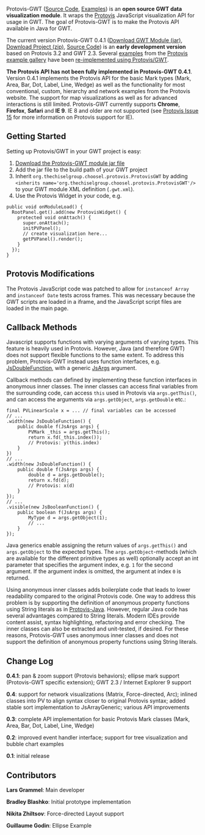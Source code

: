 Protovis-GWT ([Source Code](http://code.google.com/p/choosel/source/browse/trunk/org.thechiselgroup.choosel.protovis/), [Examples](http://web.uvic.ca/~lgrammel/blog/protovis-gwt/index.html)) is an **open source GWT data visualization module**. It wraps the [Protovis](http://vis.stanford.edu/protovis/) JavaScript visualization API for usage in GWT. The goal of Protovis-GWT is to make the Protovis API available in Java for GWT.

The current version Protovis-GWT 0.4.1 ([Download GWT Module (jar)](http://choosel.googlecode.com/files/ProtovisGWT-0.4.1.jar), [Download Project (zip)](http://choosel.googlecode.com/files/ProtovisGWT-0.4.1-project.zip), [Source Code](http://code.google.com/p/choosel/source/browse/#svn%2Ftags%2Fprotovis-gwt%2F0.4.1%2Forg.thechiselgroup.choosel.protovis)) is an **early development version** based on Protovis 3.2 and GWT 2.3. Several [examples](http://web.uvic.ca/~lgrammel/blog/protovis-gwt/index.html) from the [Protovis example gallery](http://vis.stanford.edu/protovis/ex/) have been [re-implemented using Protovis/GWT](http://web.uvic.ca/~lgrammel/blog/protovis-gwt/index.html).

**The Protovis API has not been fully implemented in Protovis-GWT 0.4.1**. Version 0.4.1 implements the Protovis API for the basic Mark types (Mark, Area, Bar, Dot, Label, Line, Wedge) as well as the functionality for most conventional, custom, hierarchy and network examples from the Protovis website. The support for map visualizations as well as for advanced interactions is still limited. Protovis-GWT currently supports **Chrome**, **Firefox**, **Safari** and **IE 9**. IE 8 and older are not supported (see [Protovis Issue 15](http://code.google.com/p/protovis-js/issues/detail?id=15) for more information on Protovis support for IE).

## Getting Started ##

Setting up Protovis/GWT in your GWT project is easy:

  1. [Download the Protovis-GWT module jar file](http://choosel.googlecode.com/files/ProtovisGWT-0.4.1.jar)
  1. Add the jar file to the build path of your GWT project
  1. Inherit `org.thechiselgroup.choosel.protovis.ProtovisGWT` by adding `<inherits name='org.thechiselgroup.choosel.protovis.ProtovisGWT'/>` to your GWT module XML definition (`.gwt.xml`).
  1. Use the Protovis Widget in your code, e.g.
```
public void onModuleLoad() {
  RootPanel.get().add(new ProtovisWidget() {
    protected void onAttach() {
      super.onAttach();
      initPVPanel();
      // create visualization here...
      getPVPanel().render();
    }
  });
}
```

## Protovis Modifications ##
The Protovis JavaScript code was patched to allow for `instanceof Array` and `instanceof Date` tests across frames. This was necessary because the GWT scripts are loaded in a iframe, and the JavaScript script files are loaded in the main page.

## Callback Methods ##
Javascript supports functions with varying arguments of varying types. This feature is heavily used in Protovis. However, Java (and therefore GWT) does not support flexible functions to the same extent. To address this problem, Protovis-GWT instead uses function interfaces, e.g. [JsDoubleFunction](http://code.google.com/p/choosel/source/browse/trunk/org.thechiselgroup.choosel.protovis/src/org/thechiselgroup/choosel/protovis/client/jsutil/JsDoubleFunction.java), with a generic [JsArgs](http://code.google.com/p/choosel/source/browse/trunk/org.thechiselgroup.choosel.protovis/src/org/thechiselgroup/choosel/protovis/client/jsutil/JsArgs.java) argument.

Callback methods can defined by implementing these function interfaces in anonymous inner classes. The inner classes can access final variables from the surrounding code, can access `this` used in Protovis via `args.getThis()`, and can access the arguments via `args.getObject`, `args.getDouble` etc.:
```
final PVLinearScale x = ... // final variables can be accessed
// ...
.width(new JsDoubleFunction() {
    public double f(JsArgs args) {
        PVMark _this = args.getThis();
        return x.fd(_this.index());
        // Protovis: y(this.index)
    }
})
// ...
.width(new JsDoubleFunction() {
    public double f(JsArgs args) {
        double d = args.getDouble(); 
        return x.fd(d);
        // Protovis: x(d)
    }
});
// ...
.visible(new JsBooleanFunction() {
    public boolean f(JsArgs args) {
        MyType d = args.getObject(1);
        // ...
    }
});
```
Java generics enable assigning the return values of `args.getThis()` and `args.getObject` to the expected types. The `args.getObject`-methods (which are available for the different primitive types as well) optionally accept an int parameter that specifies the argument index, e.g. `1` for the second argument. If the argument index is omitted, the argument at index `0` is returned.

Using anonymous inner classes adds boilerplate code that leads to lower readability compared to the original Protovis code. One way to address this problem is by supporting the definition of anonymous property functions using String literals as in [Protovis-Java](http://vis.stanford.edu/files/2010-Protovis-InfoVis.pdf). However, regular Java code has several advantages compared to String literals. Modern IDEs provide content assist, syntax highlighting, refactoring and error checking. The inner classes can also be extracted and unit-tested, if desired. For these reasons, Protovis-GWT uses anonymous inner classes and does not support the definition of anonymous property functions using String literals.

## Change Log ##
**0.4.1**: pan & zoom support (Protovis behaviors); ellipse mark support (Protovis-GWT specific extension); GWT 2.3 / Internet Explorer 9 support

**0.4**: support for network visualizations (Matrix, Force-directed, Arc); inlined classes into PV to align syntax closer to original Protovis syntax; added stable sort implementation to JsArrayGeneric; various API improvements

**0.3**: complete API implementation for basic Protovis Mark classes (Mark, Area, Bar, Dot, Label, Line, Wedge)

**0.2**: improved event handler interface; support for tree visualization and bubble chart examples

**0.1**: initial release

## Contributors ##
**Lars Grammel**: Main developer

**Bradley Blashko**: Initial prototype implementation

**Nikita Zhiltsov**: Force-directed Layout support

**Guillaume Godin**: Ellipse Example